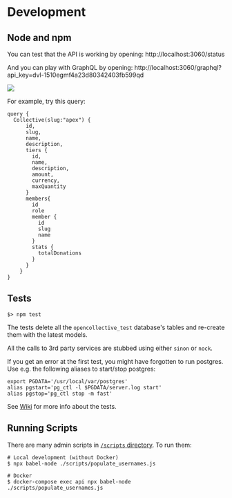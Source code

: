 # Development

## Node and npm

You can test that the API is working by opening:
http://localhost:3060/status

And you can play with GraphQL by opening:
http://localhost:3060/graphql?api_key=dvl-1510egmf4a23d80342403fb599qd

![](http://d.pr/i/Vxm1rw+)

For example, try this query:

```
query {
  Collective(slug:"apex") {
      id,
      slug,
      name,
      description,
      tiers {
        id,
        name,
        description,
        amount,
        currency,
        maxQuantity
      }
      members{
        id
        role
        member {
          id
          slug
          name
        }
        stats {
          totalDonations
        }
      }
    }
}
```

## Tests

```
$> npm test
```

The tests delete all the `opencollective_test` database's tables and
re-create them with the latest models.

All the calls to 3rd party services are stubbed using either `sinon`
or `nock`.

If you get an error at the first test, you might have forgotten to run
postgres. Use e.g. the following aliases to start/stop postgres:

```
export PGDATA='/usr/local/var/postgres'
alias pgstart='pg_ctl -l $PGDATA/server.log start'
alias pgstop='pg_ctl stop -m fast'
```

See
[Wiki](https://github.com/OpenCollective/OpenCollective/wiki/Software-testing)
for more info about the tests.

## Running Scripts

There are many admin scripts in [`/scripts` directory](https://github.com/opencollective/opencollective-api/tree/master/scripts). To run them:

```
# Local development (without Docker)
$ npx babel-node ./scripts/populate_usernames.js

# Docker
$ docker-compose exec api npx babel-node ./scripts/populate_usernames.js
```
